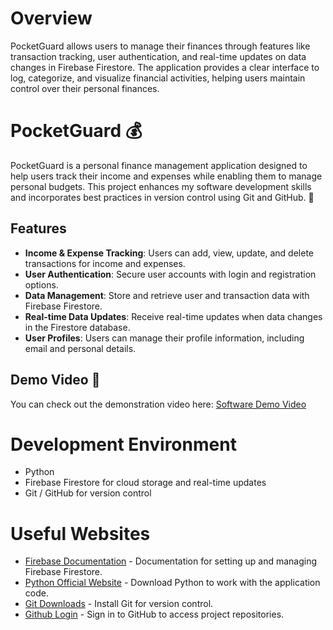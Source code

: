 # Overview

PocketGuard allows users to manage their finances through features like transaction tracking, user authentication, and real-time updates on data changes in Firebase Firestore. The application provides a clear interface to log, categorize, and visualize financial activities, helping users maintain control over their personal finances.

# PocketGuard 💰

PocketGuard is a personal finance management application designed to help users track their income and expenses while enabling them to manage personal budgets. This project enhances my software development skills and incorporates best practices in version control using Git and GitHub. 🌟

## Features

* **Income & Expense Tracking**:  Users can add, view, update, and delete transactions for income and expenses.
* **User Authentication**: Secure user accounts with login and registration options.
* **Data Management**:  Store and retrieve user and transaction data with Firebase Firestore.
* **Real-time Data Updates**: Receive real-time updates when data changes in the Firestore database.
* **User Profiles**:  Users can manage their profile information, including email and personal details.

## Demo Video 🎥

You can check out the demonstration video here:  [Software Demo Video](https://www.loom.com/share/4e2dd4b1c22f42138b00d62e9b21050d?sid=685e20dc-8704-43fd-a5e7-ae70c5ea0111)

# Development Environment

* Python
* Firebase Firestore for cloud storage and real-time updates
* Git / GitHub for version control

# Useful Websites

* [Firebase Documentation](https://firebase.google.com/docs) - Documentation for setting up and managing Firebase Firestore.
* [Python Official Website](https://www.python.org/downloads/) - Download Python to work with the application code.
* [Git Downloads](https://git-scm.com/downloads) - Install Git for version control.
* [Github Login](https://github.com/login) - Sign in to GitHub to access project repositories.
 